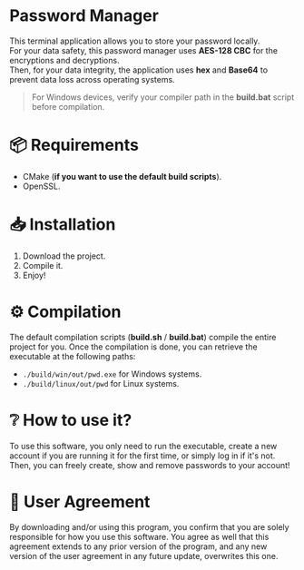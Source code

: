 # Password Manager
This terminal application allows you to store your password locally. <br/>
For your data safety, this password manager uses **AES-128 CBC** for the encryptions and decryptions. <br/>
Then, for your data integrity, the application uses **hex** and **Base64** to prevent data loss across operating systems.
> For Windows devices, verify your compiler path in the **build.bat** script before compilation.

# 📦 Requirements
- CMake (**if you want to use the default build scripts**).
- OpenSSL.

# 📥 Installation
1) Download the project. <br/>
2) Compile it. <br/>
3) Enjoy! <br/>

# ⚙️ Compilation
The default compilation scripts (**build.sh** / **build.bat**) compile the entire project for you. Once the compilation is done, you can retrieve the executable at the following paths:
- `./build/win/out/pwd.exe` for Windows systems.
- `./build/linux/out/pwd` for Linux systems.

# ❔ How to use it?
To use this software, you only need to run the executable, create a new account if you are running it for the first time, or simply log in if it's not. Then, you can freely create, show and remove passwords to your account!

# 🤝 User Agreement
By downloading and/or using this program, you confirm that you are solely responsible for how you use this software. You agree as well that this agreement extends to any prior version of the program, and any new version of the user agreement in any future update, overwrites this one.
